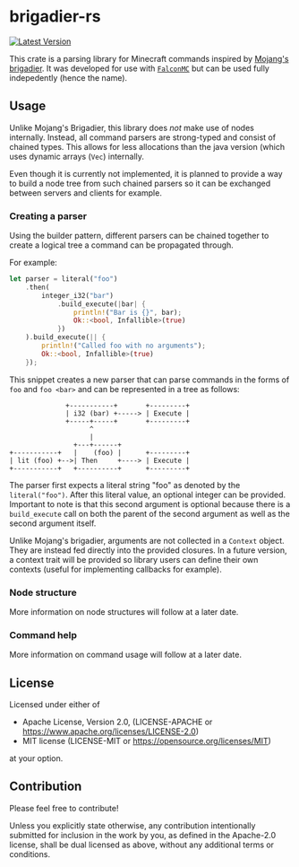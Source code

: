 # brigadier-rs

[![Latest Version](https://img.shields.io/crates/v/brigadier_rs)](https://crates.io/crates/brigadier_rs)

This crate is a parsing library for Minecraft commands inspired
by [Mojang's brigadier](https://github.com/Mojang/Brigadier). It was developed
for use with [`FalconMC`](https://github.com/FalconMC-Dev/FalconMC) but can
be used fully indepedently (hence the name).

## Usage

Unlike Mojang's Brigadier, this library does *not* make use of nodes internally.
Instead, all command parsers are strong-typed and consist of chained types. This
allows for less allocations than the java version (which uses dynamic arrays (`Vec`)
internally.

Even though it is currently not implemented, it is planned to provide a way to
build a node tree from such chained parsers so it can be exchanged between
servers and clients for example.

### Creating a parser

Using the builder pattern, different parsers can be chained together to create
a logical tree a command can be propagated through.

For example:

```rust
let parser = literal("foo")
    .then(
        integer_i32("bar")
            .build_execute(|bar| {
                println!("Bar is {}", bar);
                Ok::<bool, Infallible>(true)
            })
    ).build_execute(|| {
        println!("Called foo with no arguments");
        Ok::<bool, Infallible>(true)
    });
```

This snippet creates a new parser that can parse commands in the forms of `foo`
and `foo <bar>` and can be represented in a tree as follows:

```ditaa
              +-----------+       +---------+
              | i32 (bar) +-----> | Execute |
              +-----+-----+       +---------+
                    ^
                    |
                +---+------+
+-----------+   |    (foo) |      +---------+
| lit (foo) +-->| Then     +----> | Execute |
+-----------+   +----------+      +---------+
```

The parser first expects a literal string "foo" as denoted by the `literal("foo")`.
After this literal value, an optional integer can be provided. Important to note
is that this second argument is optional because there is a `build_execute`
call on both the parent of the second argument as well as the second argument
itself.

Unlike Mojang's brigadier, arguments are not collected in a `Context` object.
They are instead fed directly into the provided closures. In a future version,
a context trait will be provided so library users can define their own contexts
(useful for implementing callbacks for example).

### Node structure

More information on node structures will follow at a later date.

### Command help

More information on command usage will follow at a later date.

## License

Licensed under either of

* Apache License, Version 2.0, (LICENSE-APACHE or https://www.apache.org/licenses/LICENSE-2.0)
* MIT license (LICENSE-MIT or https://opensource.org/licenses/MIT)

at your option.

## Contribution

Please feel free to contribute!

Unless you explicitly state otherwise, any contribution intentionally submitted
for inclusion in the work by you, as defined in the Apache-2.0 license, shall
be dual licensed as above, without any additional terms or conditions.
